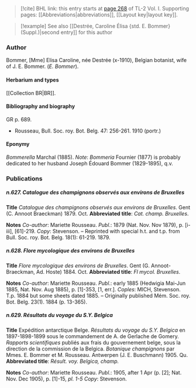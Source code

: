 > [!cite] BHL link: this entry starts at [page 268](https://www.biodiversitylibrary.org/item/103414#page/316/mode/1up) of TL-2 Vol. I.
> Supporting pages: [[Abbreviations|abbreviations]], [[Layout key|layout key]].

> [!example] See also [[Destrée, Caroline Élisa {std. E. Bommer} (Suppl.)|second entry]] for this author

### Author

Bommer, \[Mme\] Elisa Caroline, née Destrée (x-1910), Belgian botanist, wife of J. E. Bommer. (*E. Bommer*).

#### Herbarium and types

[[Collection BR|BR]].

#### Bibliography and biography

GR p. 689.
- Rousseau, Bull. Soc. roy. Bot. Belg. 47: 256-261. 1910 (portr.)

#### Eponymy

*Bommerella* Marchal (1885).
*Note*: *Bommeria* Fournier (1877) is probably dedicated to her husband Joseph Édouard Bommer (1829-1895), q.v.

### Publications

##### n.627. Catalogue des champignons observés aux environs de Bruxelles

**Title**
*Catalogue des champignons observés aux environs de Bruxelles*. Gent (C. Annoot Braeckman) 1879. Oct.
**Abbreviated title**: *Cat. champ. Bruxelles*.

**Notes**
*Co-author*: Mariette Rousseau.
*Publ*.: 1879 (Nat. Nov. Nov 1879), p. \[i-iii\], \[61\]-219. *Copy*: Stevenson. – Reprinted with special h.t. and t.p. from Bull. Soc. roy. Bot. Belg. 18(1): 61-219. 1879.

##### n.628. Flore mycologique des environs de Bruxelles

**Title**
*Flore mycologique des environs de Bruxelles*. Gent (G. Annoot-Braeckman, Ad. Hoste) 1884. Oct.
**Abbreviated title**: *Fl mycol. Bruxelles*.

**Notes**
*Co-author*: Mariette Rousseau.
*Publ*.: early 1885 (Hedwigia Mai-Jun 1885, Nat. Nov. Aug 1885), p. \[1\]-353, \[1, err.\].
*Coples*: MICH, Stevenson. T.p. 1884 but some sheets dated 1885. – Originally published Mém. Soc. roy. Bot. Belg. 23(1). 1884 (p. 13-365).

##### n.629. Résultats du voyage du S.Y. Belgica

**Title**
Expédition antarctique Belge. *Résultats du voyage du S.Y. Belgica* en 1897-1898-1899 sous le commandement de A. de Gerlache de Gomery. *Rapports scientifiques* publiés aux frais du gouvernement belge, sous la direction de la commission de la Belgica. *Botanique champignons* par Mmes. E. Bommer et M. Rousseau. Antwerpen (J. E. Buschmann) 1905. Qu.
**Abbreviated title**: *Résult. voy. Belgica, champ.*

**Notes**
*Co-author*: Mariette Rousseau.
*Publ*.: 1905, after 1 Apr (p. \[2\]; Nat. Nov. Dec 1905), p. \[1\]-15, *pl. 1-5 Copy*: Stevenson.

